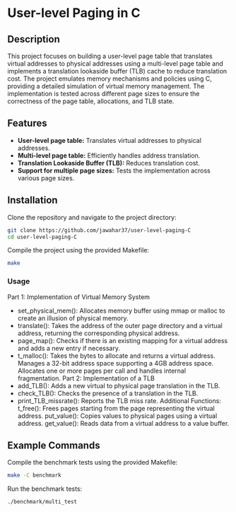 # User-level Paging in C

## Description

This project focuses on building a user-level page table that translates virtual addresses to physical addresses using a multi-level page table and implements a translation lookaside buffer (TLB) cache to reduce translation cost. The project emulates memory mechanisms and policies using C, providing a detailed simulation of virtual memory management. The implementation is tested across different page sizes to ensure the correctness of the page table, allocations, and TLB state.

## Features
- **User-level page table:** Translates virtual addresses to physical addresses.
- **Multi-level page table:** Efficiently handles address translation.
- **Translation Lookaside Buffer (TLB):** Reduces translation cost.
- **Support for multiple page sizes:** Tests the implementation across various page sizes.

## Installation

Clone the repository and navigate to the project directory:

```sh
git clone https://github.com/jawahar37/user-level-paging-C
cd user-level-paging-C
```
Compile the project using the provided Makefile:
```sh
make
```

### Usage
Part 1: Implementation of Virtual Memory System
- set_physical_mem(): Allocates memory buffer using mmap or malloc to create an illusion of physical memory.
- translate(): Takes the address of the outer page directory and a virtual address, returning the corresponding physical address.
- page_map(): Checks if there is an existing mapping for a virtual address and adds a new entry if necessary.
- t_malloc(): Takes the bytes to allocate and returns a virtual address. Manages a 32-bit address space supporting a 4GB address space. Allocates one or more pages per call and handles internal fragmentation.
Part 2: Implementation of a TLB
- add_TLB(): Adds a new virtual to physical page translation in the TLB.
- check_TLB(): Checks the presence of a translation in the TLB.
- print_TLB_missrate(): Reports the TLB miss rate.
Additional Functions:
t_free(): Frees pages starting from the page representing the virtual address.
put_value(): Copies values to physical pages using a virtual address.
get_value(): Reads data from a virtual address to a value buffer.

## Example Commands
Compile the benchmark tests using the provided Makefile:

```sh
make -C benchmark
```

Run the benchmark tests:
```sh
./benchmark/multi_test
```

